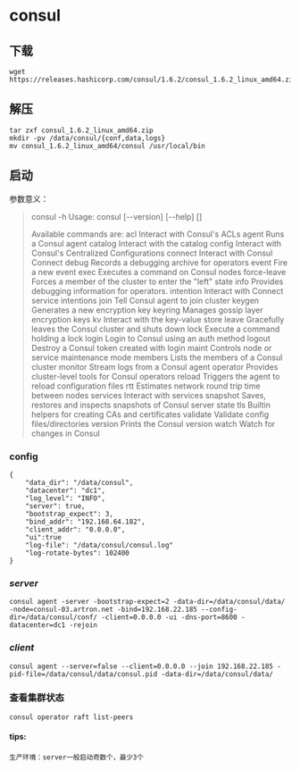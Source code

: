 # consul

## 下载



```shell
wget https://releases.hashicorp.com/consul/1.6.2/consul_1.6.2_linux_amd64.zip
```
## 解压

```shell
tar zxf consul_1.6.2_linux_amd64.zip
mkdir -pv /data/consul/{conf,data,logs}
mv consul_1.6.2_linux_amd64/consul /usr/local/bin
```

## 启动

参数意义：

>consul -h
>Usage: consul [--version] [--help] <command> [<args>]
>
>Available commands are:
>    acl            Interact with Consul's ACLs
>    agent          Runs a Consul agent
>    catalog        Interact with the catalog
>    config         Interact with Consul's Centralized Configurations
>    connect        Interact with Consul Connect
>    debug          Records a debugging archive for operators
>    event          Fire a new event
>    exec           Executes a command on Consul nodes
>    force-leave    Forces a member of the cluster to enter the "left" state
>    info           Provides debugging information for operators.
>    intention      Interact with Connect service intentions
>    join           Tell Consul agent to join cluster
>    keygen         Generates a new encryption key
>    keyring        Manages gossip layer encryption keys
>    kv             Interact with the key-value store
>    leave          Gracefully leaves the Consul cluster and shuts down
>    lock           Execute a command holding a lock
>    login          Login to Consul using an auth method
>    logout         Destroy a Consul token created with login
>    maint          Controls node or service maintenance mode
>    members        Lists the members of a Consul cluster
>    monitor        Stream logs from a Consul agent
>    operator       Provides cluster-level tools for Consul operators
>    reload         Triggers the agent to reload configuration files
>    rtt            Estimates network round trip time between nodes
>    services       Interact with services
>    snapshot       Saves, restores and inspects snapshots of Consul server state
>    tls            Builtin helpers for creating CAs and certificates
>    validate       Validate config files/directories
>    version        Prints the Consul version
>    watch          Watch for changes in Consul


### config

```
{
    "data_dir": "/data/consul",
    "datacenter": "dc1",
    "log_level": "INFO",
    "server": true,
    "bootstrap_expect": 3,
    "bind_addr": "192.168.64.182",
    "client_addr": "0.0.0.0",
    "ui":true
    "log-file": "/data/consul/consul.log"
    "log-rotate-bytes": 102400 
}
```

### 	*server*

```shell
consul agent -server -bootstrap-expect=2 -data-dir=/data/consul/data/ -node=consul-03.artron.net -bind=192.168.22.185 --config-dir=/data/consul/conf/ -client=0.0.0.0 -ui -dns-port=8600 -datacenter=dc1 -rejoin
```

###	*client*

```shell
consul agent --server=false --client=0.0.0.0 --join 192.168.22.185 -pid-file=/data/consul/data/consul.pid -data-dir=/data/consul/data/
```



### 查看集群状态

```
consul operator raft list-peers
```




#### tips:

```
生产环境：server一般启动奇数个，最少3个
```




